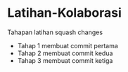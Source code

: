 # Latihan-Kolaborasi

Tahapan latihan squash changes
* Tahap 1 membuat commit pertama
* Tahap 2 membuat commit kedua
* Tahap 3 membuat commit ketiga
